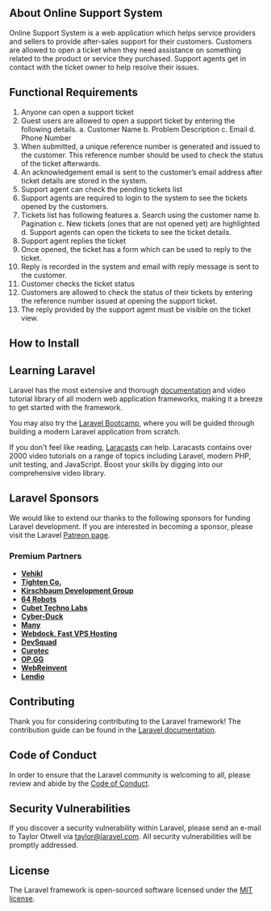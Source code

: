## About Online Support System

<p>Online Support System is a web application which helps service providers and sellers to
provide after-sales support for their customers. Customers are allowed to open a ticket when
they need assistance on something related to the product or service they purchased. Support
agents get in contact with the ticket owner to help resolve their issues.</p>

## Functional Requirements
1. Anyone can open a support ticket
2. Guest users are allowed to open a support ticket by entering the following details.
   a. Customer Name
   b. Problem Description
   c. Email
   d. Phone Number
3. When submitted, a unique reference number is generated and issued to the customer.
   This reference number should be used to check the status of the ticket afterwards.
4. An acknowledgement email is sent to the customer’s email address after ticket details
   are stored in the system.
5. Support agent can check the pending tickets list
6. Support agents are required to login to the system to see the tickets opened by the
   customers.
7. Tickets list has following features
   a. Search using the customer name
   b. Pagination
   c. New tickets (ones that are not opened yet) are highlighted
   d. Support agents can open the tickets to see the ticket details.
8. Support agent replies the ticket
9. Once opened, the ticket has a form which can be used to reply to the ticket.
10. Reply is recorded in the system and email with reply message is sent to the customer.
11. Customer checks the ticket status
12. Customers are allowed to check the status of their tickets by entering the reference
    number issued at opening the support ticket.
13. The reply provided by the support agent must be visible on the ticket view.

## How to Install







## Learning Laravel

Laravel has the most extensive and thorough [documentation](https://laravel.com/docs) and video tutorial library of all modern web application frameworks, making it a breeze to get started with the framework.

You may also try the [Laravel Bootcamp](https://bootcamp.laravel.com), where you will be guided through building a modern Laravel application from scratch.

If you don't feel like reading, [Laracasts](https://laracasts.com) can help. Laracasts contains over 2000 video tutorials on a range of topics including Laravel, modern PHP, unit testing, and JavaScript. Boost your skills by digging into our comprehensive video library.

## Laravel Sponsors

We would like to extend our thanks to the following sponsors for funding Laravel development. If you are interested in becoming a sponsor, please visit the Laravel [Patreon page](https://patreon.com/taylorotwell).

### Premium Partners

- **[Vehikl](https://vehikl.com/)**
- **[Tighten Co.](https://tighten.co)**
- **[Kirschbaum Development Group](https://kirschbaumdevelopment.com)**
- **[64 Robots](https://64robots.com)**
- **[Cubet Techno Labs](https://cubettech.com)**
- **[Cyber-Duck](https://cyber-duck.co.uk)**
- **[Many](https://www.many.co.uk)**
- **[Webdock, Fast VPS Hosting](https://www.webdock.io/en)**
- **[DevSquad](https://devsquad.com)**
- **[Curotec](https://www.curotec.com/services/technologies/laravel/)**
- **[OP.GG](https://op.gg)**
- **[WebReinvent](https://webreinvent.com/?utm_source=laravel&utm_medium=github&utm_campaign=patreon-sponsors)**
- **[Lendio](https://lendio.com)**

## Contributing

Thank you for considering contributing to the Laravel framework! The contribution guide can be found in the [Laravel documentation](https://laravel.com/docs/contributions).

## Code of Conduct

In order to ensure that the Laravel community is welcoming to all, please review and abide by the [Code of Conduct](https://laravel.com/docs/contributions#code-of-conduct).

## Security Vulnerabilities

If you discover a security vulnerability within Laravel, please send an e-mail to Taylor Otwell via [taylor@laravel.com](mailto:taylor@laravel.com). All security vulnerabilities will be promptly addressed.

## License

The Laravel framework is open-sourced software licensed under the [MIT license](https://opensource.org/licenses/MIT).
